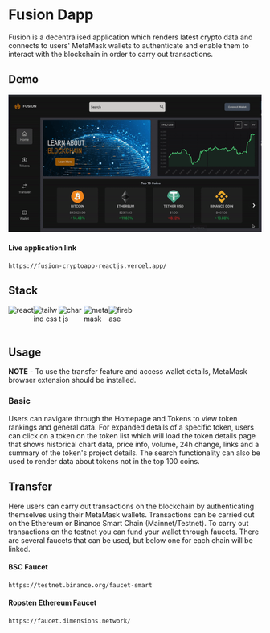 # Fusion Dapp

Fusion is a decentralised application which renders latest crypto data and connects to users' MetaMask wallets to authenticate and enable them to interact with the blockchain in order to carry out transactions.

## Demo

![](/src/assets/app-demo.gif)


#### Live application link

```
https://fusion-cryptoapp-reactjs.vercel.app/
```

## Stack

<div style="display: flex; width: 300px justify-content: space-between;">
    <img src="https://cdn.freebiesupply.com/logos/large/2x/react-1-logo-png-transparent.png" alt="react" width="50" height="50">
    <img src="https://upload.wikimedia.org/wikipedia/commons/thumb/d/d5/Tailwind_CSS_Logo.svg/2048px-Tailwind_CSS_Logo.svg.png" alt="tailwind css" width="50" height="50">
    <img src="https://miro.medium.com/max/1200/1*eCoqJKb-QnoxWFPsjyqU0g.png" alt="chart js" width="50" height="50">
    <img src="https://upload.wikimedia.org/wikipedia/commons/thumb/3/36/MetaMask_Fox.svg/1200px-MetaMask_Fox.svg.png" alt="metamask" width="50" height="50">
    <img src="https://firebase.google.com/downloads/brand-guidelines/PNG/logo-vertical.png?hl=es" alt="firebase" width="50" height="50"><br/><br/><br/>
</div>

## Usage

**NOTE** - To use the transfer feature and access wallet details, MetaMask browser extension should be installed.

### Basic

Users can navigate through the Homepage and Tokens to view token rankings and general data. For expanded details of a specific token, users can click on a token on the token list which will load the token details page that shows historical chart data, price info, volume, 24h change, links and a summary of the token's project details. The search functionality can also be used to render data about tokens not in the top 100 coins.

## Transfer

Here users can carry out transactions on the blockchain by authenticating themselves using their MetaMask wallets. Transactions can be carried out on the Ethereum or Binance Smart Chain (Mainnet/Testnet). To carry out transactions on the testnet you can fund your wallet through faucets. There are several faucets that can be used, but below one for each chain will be linked.

#### BSC Faucet

```
https://testnet.binance.org/faucet-smart
```


#### Ropsten Ethereum Faucet

```
https://faucet.dimensions.network/
```





